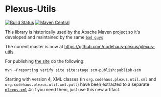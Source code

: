 Plexus-Utils
============

[![Build Status](https://github.com/codehaus-plexus/plexus-utils/actions/workflows/maven.yml/badge.svg)](https://github.com/codehaus-plexus/plexus-utils/actions)
[![Maven Central](https://img.shields.io/maven-central/v/org.codehaus.plexus/plexus-utils.svg?label=Maven%20Central)](https://search.maven.org/artifact/org.codehaus.plexus/plexus-utils)

This library is historically used by the Apache Maven project so it's developed and maintained by the same [`bad guys`](http://maven.apache.org/team.html)

The current master is now at https://github.com/codehaus-plexus/plexus-utils

For publishing [the site](https://codehaus-plexus.github.io/plexus-utils/) do the following:

```
mvn -Preporting verify site site:stage scm-publish:publish-scm
```

Starting with version 4, XML classes (in `org.codehaus.plexus.util.xml` and `org.codehaus.plexus.util.xml.pull`) have been extracted to a separate [`plexus-xml`](https://github.com/codehaus-plexus/plexus-xml/) 4: if you need them, just use this new artifact.
